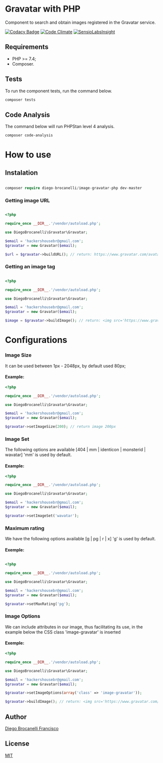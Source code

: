 # Gravatar with PHP

Component to search and obtain images registered in the Gravatar service.

[![Codacy Badge](https://api.codacy.com/project/badge/Grade/dc291bd6d6d6459e978653166a4c7061)](https://www.codacy.com/app/Diego-Brocanelli/image-gravatar-php?utm_source=github.com&amp;utm_medium=referral&amp;utm_content=Diego-Brocanelli/image-gravatar-php&amp;utm_campaign=Badge_Grade)
[![Code Climate](https://codeclimate.com/github/Diego-Brocanelli/image-gravatar-php/badges/gpa.svg)](https://codeclimate.com/github/Diego-Brocanelli/image-gravatar-php)
[![SensioLabsInsight](https://insight.sensiolabs.com/projects/6424e00b-3154-4716-bc25-03eec84e87dd/small.png)](https://insight.sensiolabs.com/projects/6424e00b-3154-4716-bc25-03eec84e87dd)


## Requirements

- PHP >= 7.4;
- Composer.

## Tests

To run the component tests, run the command below.


```bash
composer tests
```

## Code Analysis

The command below will run PHPStan level 4 analysis.

```bash
composer code-analysis
```

# How to use 

## Instalation

```php

composer require diego-brocanelli/image-gravatar-php dev-master

```

### Getting image URL

```php

<?php

require_once __DIR__.'/vendor/autoload.php';

use DiegoBrocanelli\Gravatar\Gravatar;

$email = 'hackershousebr@gmail.com';
$gravatar = new Gravatar($email);

$url = $gravatar->buildURL(); // return: https://www.gravatar.com/avatar/dfeea822891ef9e6df82ec9f4a74cf8d?s=80&d=mm&r=g

```

### Getting an image tag

```php

<?php

require_once __DIR__.'/vendor/autoload.php';

use DiegoBrocanelli\Gravatar\Gravatar;

$email = 'hackershousebr@gmail.com';
$gravatar = new Gravatar($email);

$image = $gravatar->buildImage(); // return: <img src='https://www.gravatar.com/avatar/dfeea822891ef9e6df82ec9f4a74cf8d?s=80&d=mm&r=g'/>

```

# Configurations

### Image Size

It can be used between 1px - 2048px, by default used 80px;

#### Example:

```php
<?php

require_once __DIR__.'/vendor/autoload.php';

use DiegoBrocanelli\Gravatar\Gravatar;

$email = 'hackershousebr@gmail.com';
$gravatar = new Gravatar($email);

$gravatar->setImageSize(200); // return image 200px
```

### Image Set

The following options are available [404 | mm | identicon | monsterid | wavatar] 'mm' is used by default.

#### Example:

```php
<?php

require_once __DIR__.'/vendor/autoload.php';

use DiegoBrocanelli\Gravatar\Gravatar;

$email = 'hackershousebr@gmail.com';
$gravatar = new Gravatar($email);

$gravatar->setImageSet('wavatar');
```

### Maximum rating

We have the following options available [g | pg | r | x] 'g' is used by default.

#### Exemple:
```php

<?php

require_once __DIR__.'/vendor/autoload.php';

use DiegoBrocanelli\Gravatar\Gravatar;

$email = 'hackershousebr@gmail.com';
$gravatar = new Gravatar($email);

$gravatar->setMaxRating('pg');
```

### Image Options

We can include attributes in our image, thus facilitating its use, in the example below the CSS class 'image-gravatar' is inserted

#### Exemple:

```php
<?php

require_once __DIR__.'/vendor/autoload.php';

use DiegoBrocanelli\Gravatar\Gravatar;

$email = 'hackershousebr@gmail.com';
$gravatar = new Gravatar($email);

$gravatar->setImageOptions(array('class' => 'image-gravatar'));

$gravatar->buildImage(); // return: <img src='https://www.gravatar.com/avatar/dfeea822891ef9e6df82ec9f4a74cf8d?s=80&d=mm&r=g' class="image-gravatar"/>
```

## Author

[Diego Brocanelli Francisco](http://www.diegobrocanelli.com.br/)

## License

[MIT](https://github.com/Diego-Brocanelli/image-gravatar-php/blob/main/LICENSE)